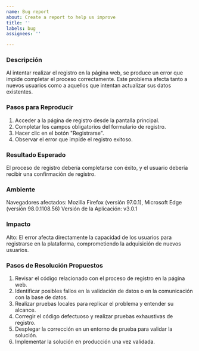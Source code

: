 ```yaml
---
name: Bug report
about: Create a report to help us improve
title: ''
labels: bug
assignees: ''

---
```


### Descripción
Al intentar realizar el registro en la página web, se produce un error que impide completar el proceso correctamente. Este problema afecta tanto a nuevos usuarios como a aquellos que intentan actualizar sus datos existentes.

### Pasos para Reproducir
1. Acceder a la página de registro desde la pantalla principal.
2. Completar los campos obligatorios del formulario de registro.
3. Hacer clic en el botón "Registrarse".
4. Observar el error que impide el registro exitoso.


### Resultado Esperado
El proceso de registro debería completarse con éxito, y el usuario debería recibir una confirmación de registro.

### Ambiente
Navegadores afectados: Mozilla Firefox (versión 97.0.1), Microsoft Edge (versión 98.0.1108.56)
Versión de la Aplicación: v3.0.1

### Impacto
Alto: El error afecta directamente la capacidad de los usuarios para registrarse en la plataforma, comprometiendo la adquisición de nuevos usuarios.

### Pasos de Resolución Propuestos
1. Revisar el código relacionado con el proceso de registro en la página web.
2. Identificar posibles fallos en la validación de datos o en la comunicación con la base de datos.
3. Realizar pruebas locales para replicar el problema y entender su alcance.
4. Corregir el código defectuoso y realizar pruebas exhaustivas de registro.
5. Desplegar la corrección en un entorno de prueba para validar la solución.
6. Implementar la solución en producción una vez validada.
